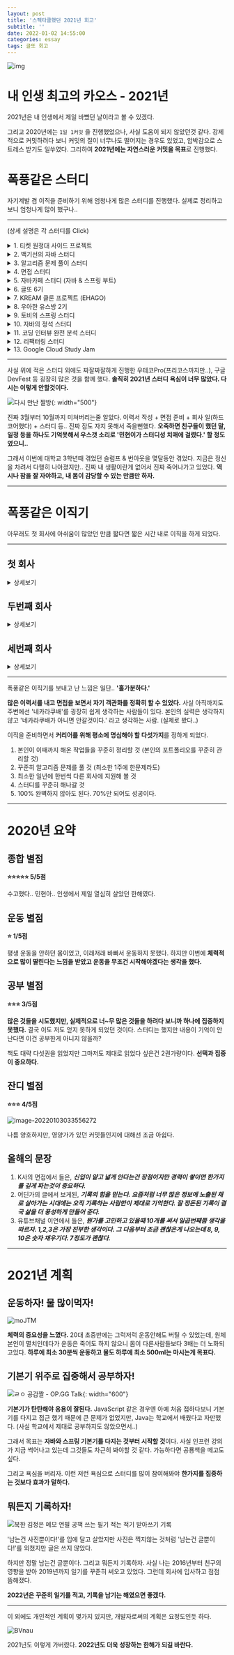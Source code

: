 ```yaml
---
layout: post
title: '스펙타클했던 2021년 회고'
subtitle: ''
date: 2022-01-02 14:55:00
categories: essay
tags: 글또 회고
---
```


![img](https://tva1.sinaimg.cn/large/008i3skNgy1gxzarvl430j30gc0bf3zc.jpg)

# 내 인생 최고의 카오스 - 2021년

2021년은 내 인생에서 제일 바빴던 날이라고 볼 수 있겠다.

그리고 2020년에는 `1일 1커밋` 을 진행했었으나, 사실 도움이 되지 않았던것 같다. 강제적으로 커밋하려다 보니 커밋의 질이 너무나도 떨어지는 경우도 있었고, 압박감으로 스트레스 받기도 일쑤였다. 그리하여 **2021년에는 자연스러운 커밋을 목표**로 진행했다.

# 폭풍같은 스터디

자기계발 겸 이직을 준비하기 위해 엄청나게 많은 스터디를 진행했다. 실제로 정리하고 보니 엄청나게 많이 했구나..

---

(상세 설명은 각 스터디를 Click)

<details>
<summary>1. 티켓 원정대 사이드 프로젝트</summary>
<div markdown="1">

### 1. 티켓 원정대 사이드 프로젝트

![image-20220102153855361](https://tva1.sinaimg.cn/large/008i3skNgy1gxzbkr9xf8j30jy0iigmg.jpg)

사실 원래 **테스트 주도개발이라는 책을 읽는 스터디**였는데, 책을 다 읽고 '우리 그럼 TDD로 프로젝트 하나 진행해볼까요?' 식의 제안으로 이어서 진행하게 된 프로젝트다.

사실 결과적으로는 많이 아쉬운 프로젝트였다. 팀원들은 다들 열심히 하고 좋았으나, 백엔드만 5명이었다는게 문제였다. 일단 사공이 너무 많았고, 프론트가 없다보니 만들어도 눈에 직접 보이지 않으니 데이터를 어떻게 구조화할지에 대한 부분등이 어려웠다고 본다. 그리고 **새로운 기술들 다 갖다써보자** 식으로 진행되어 해당 기술을 다시 배우기 위해 프로젝트 기간이 엄청나게 길어졌다. ~~그리고 갑작스러운 스터디장의 참여포기~~

![image-20220102154116502](https://tva1.sinaimg.cn/large/008i3skNgy1gxzbn79lv6j30tc0itacf.jpg)

하지만 개인적으로 `내가 개발문화를 주도할 수 있다면 할 수 있는걸 모두 다 해보고 싶다.` 라는 생각으로 진행했던 프로젝트이기 때문에 Jira, PR Template, 리뷰 규칙, 컨벤션 등을 모두 구조화 시켜두었었다. **지금 하라면 이렇게 못한다.**

아쉽게도 나를 제외한 팀원분들이 대부분 취준생분들이셨기 때문에 각자 취직하시게 되면서 각자 시간을 내기 힘들어 졌고, 아쉽지만 마무리를 하지 못하고 `우리.. 나중에 꼭 마무리 해봐요..!` 식으로 종료되게 되었다.

</div>
</details>

<details>
<summary>2. 백기선의 자바 스터디</summary>
<div markdown="1">

### 2. 백기선의 자바 스터디

![428EDAD0-F61C-4D5D-A59B-89A7689C4F76_1_102_o](https://tva1.sinaimg.cn/large/008i3skNgy1gxziooagezj30u00u0475.jpg){: width="300" height="300"}

총 12주 분량이었고, 2020년부터 하다가 2021년에 대략 마무리가 됐던걸로 기억한다. **사실 티셔츠 하나만 보고 참여한 스터디지만 같이 참여하는 다른 분들의 글들을 보고 굉장히 놀랐던 기억이 있다.** 아니.. 내 글과 퀄리티가 다르다는 느낌..?

몇몇 분의 글을 보니 진짜 지하 깊이까지 파는 부분이나 여러 자료들을 취합해오는 부분이 정말 대단하다고 느꼈다. 동일한 것을 보더라도 어떻게 그것을 생각하고 다룰지에 대한 부분이 다르다는 점. 사실 본인은 학생시절에 저런 성향이었는데 나이를 먹어가며 모든게 귀찮아져 버렸다. 해당 스터디를 통해 **자신을 다시 채찍질하는 계기가 됐다.**

</div>
</details>

<details>
<summary>3. 알고리즘 문제 풀이 스터디</summary>
<div markdown="1">

### 3. 알고리즘 문제 풀이 스터디

![image-20220102184259924](https://tva1.sinaimg.cn/large/008i3skNgy1gxzgwaq7rzj30et05sglt.jpg)

주마다 알고리즘 한문제를 푸는 스터디였다. 나는 3월부터 초기 멤버로 진행했었는데.. 한 5~6월쯤 일이 너무 많아지는 바람에 참여하지 못하게 되었다. 개인적으로 스터디장분이 너무 맘에 들어 계속 진행하고 싶었는데 조금 아쉬웠다.

</div>
</details>

<details>
<summary>4. 면접 스터디</summary>
<div markdown="1">

### 4. 면접 스터디

![image-20220102190927219](https://tva1.sinaimg.cn/large/008i3skNgy1gxzhnuhtqgj30iq0d9t9f.jpg)

이직을 준비하고 있던 나에게 크게 도움이 됐던 스터디다. 우연찮게 이 스터디에서 '티켓원정대 프로젝트'에 참여했던 분 중 한분을 여기서 또 만나게 되기도 했다. 해당 **스터디를 진행하며 확실히 느꼈던 것은 '면접 스터디는 절대로 비슷한 실력을 가진 사람들끼리 진행하면 안된다.'이다.**

사실 면접 스터디는 질문을 주고 그 답변의 꼬리질문 등의 티키타카가 되어야 진정한 스터디인데, 비슷한 실력끼리 모이면 한 사람이 대답할때 아는 부분이 다 나왔기 때문에 더 이상 질문 진행이 되지 않는다.

총 4명으로 진행했는데, **나머지 3분이 다들 실력이 좋으셔서 정말 많은 것들을 배웠다.** 개인적으로 **내가 부족한 부분이 어떤 부분인지, 공부의 방향성을 잡게 된 중요한 스터디**였다고 할 수 있겠다.

그리고 이 스터디는 차후 '토비의 스프링 스터디'로 ING 중이다.

</div>
</details>

<details>
<summary>5. 자바카페 스터디 (자바 & 스프링 부트)</summary>
<div markdown="1">

### 5. 자바카페 스터디 (자바 & 스프링 부트)

![image-20220102203947579](https://tva1.sinaimg.cn/large/008i3skNgy1gxzk9szppvj30mp0grmy1.jpg)

자바 스터디 및 스프링 부트 스터디를 진행했다. 사실 자바 스터디라고 해봐야 주마다 운영진들이 올려주는 zoom 회의에 참석해서 정보를 얻는 부분이었고, 스프링 부트 스터디는 주당 한 챕터씩 공부해오는 것이었다.

사실 이때 너무 바빴어서 '제대로 뭔가 얻었다' 라는 부분이 없던 것이 아쉬웠다 ㅠ 이력서 쓰고 면접보고 하느라 온전히 집중을 하진 못한 스터디지만 그래도 좋았다.

</div>
</details>

<details>
<summary>6. 글또 6기</summary>
<div markdown="1">

### 6. 글또 6기

![img](https://blog.kakaocdn.net/dn/G4jYu/btrax7nQZhT/C4xTH41v6lNKaTiNbHhbg0/img.jpg){: width="100" height="100"}

**큰 도움이 됐던 스터디이다.** 사실 글또를 진행하기 전 유명한 'mashup', 'DDD', '디프만' 등에 들어가보려고 했으나, 이직을 진행중인 상황으로써 사이드 프로젝트에 신경쓰지 못할 것은 뻔했었다. 그래서 정적으로 진행해볼수 있는 부분이 있을까 싶어 찾아가 '글또'에 지원하게 되었는데 운 좋게도 선발되어 참여하게 되었다.

![image-20220102204556978](https://tva1.sinaimg.cn/large/008i3skNgy1gxzkg947taj307q04gdfu.jpg)

나는 '백엔드-개발c'팀에 속하게 되었다! 활동을 하면서 많은 분들의 글을 접하고 내 지식을 글로써 표현하는 것이 굉장히 좋았다. 역시 글을 잘 쓰기 위해서는 책을 많이 읽어야 하는데 부족함을 많이 느꼈다.

**개인적으로 7기가 다시 진행된다면 꼭 다시 참여하고 싶다.**

</div>
</details>

<details>
<summary>7. KREAM 클론 프로젝트 (EHAGO)</summary>
<div markdown="1">

### 7. KREAM 클론 프로젝트 (EHAGO)

![image-20220102205236380](https://tva1.sinaimg.cn/large/008i3skNgy1gxzkn6awohj308304jmx2.jpg)

같은 회사에 다니던 동기의 요청으로 나, 동기, 동기 팀분 2명 총 4명이서 진행했던 프로젝트이다.

아무래도 본인이 그때 너무 바빴어서 진행하기 힘들것 같다고 했는데, 동기가 괜찮다고 함께 하자고 하여 진행했었다. 이때는 앞전의 프로젝트 실패를 발판삼아 백엔드 2명, 프론트엔드 2명으로 진행했고 확실히 실무를 진행하는 사람들이다 보니 따로 신경 쓸 필요가 없었다.

목표는 **'KREAM'이라는 신발 프리미엄 구매 사이트 클론 코딩을 기획**했다. 개인적으로 동기와 진행하게되면서 동기의 성향이 본인과 잘 맞아 '이러이런식으로 서버를 배포할 수 있는데 한번 해보지 않을래?' 라고 소스를 던져주면 동기는 '오~ 그래 해볼게!' 하면서 자료를 찾아 뚝딱 만들기를 반복했다. ~~사실 나는 이 프로젝트에서 입코딩만 했다.~~

아쉽지만 이 프로젝트도 완성되지 못했다. 어느정도 틀은 완성을 했으나, **일단 본인이 해당 회사를 나와 이직하게 되었고, 나머지 분들도 각자 일이 생겨 뭔가 흐지부지.. 끝나버렸다. 그래도 각자 도움이 되는 프로젝트가 아니였을까..? ㅠㅠ**

</div>
</details>

<details>
<summary>8. 우아한 유스방 2기</summary>
<div markdown="1">

### 8. 우아한 유스방

![image-20220102210150381](https://tva1.sinaimg.cn/large/008i3skNgy1gxzkws7ilgj30bv0530st.jpg)

유쾌한 스프링방에서 '두두(제이슨)' 님의 주도하에 이뤄지는 스터디이다. 정확히는 경력 3년이 넘은 사람들을 대상으로 하는데, 공부의 방향성을 알려주고 과제나 피드백을 진행하며 이직을 하기 위한 발판을 마련해주는 모임이라고 할 수 있겠다. 본인은 3년이 되지 않았지만 두두님의 넓은 아량으로 참여하게 되었다.

사실 **이 방의 목적은 '우아한형제들'에 지원하여 본인의 어느 부분이 모자란지를 파악한 다음 1년 내로 '우아한형제들'에 입사하는것을 목표로 하는 방**이었는데, 사실 생각보다 어려운 부분이었다. ~~일단 우아한형제들에 지원을 못했다~~

과제를 진행하면서 나 자신이 너무 부족하단걸 느꼈다. 그리고 이직을 진행하며 나름 방구좀 낀다는 IT 대기업에 지원했었는데 면접을 보면서 탈탈탈 털렸다. 이 상황에서 내가 '우아한형제들'에 지원한대도 동일한 일을 겪을것 같다고 생각하여 준비를 더 해야겠다는 생각을 했다.

그래서 두두님의 주도하에 여러 과제를 풀고, 다른분들의 소스도 보고 이력서도 보는 등 이직을 준비하였고 결국 이직을 성공했다. 사실 애증의 방이다. 조금 더 여유가 있었다면 더 적극적으로 참여했을지도 모른다. 벌써 2기가 끝난다는게 많이 아쉽지만, **이 자리를 빌어 두두님께 감사의 말씀을 올린다.**

~~하지만 아직 내 맘속엔 N사와 우아한 형제들이 불타오른다.~~

</div>
</details>

<details>
<summary>9. 토비의 스프링 스터디</summary>
<div markdown="1">

### 9. 토비의 스프링 스터디

![image-20220102211222969](https://tva1.sinaimg.cn/large/008i3skNgy1gxzl7r3qpwj30jk0cqaaz.jpg)

면접 스터디에서 이직을 원하는 모든 분들이 이직에 성공함에 따라 면접 스터디를 진행할 필요가 없게됐다. 약 한달간 휴식기를 가진 후 다들 진행하고 싶어했던 **'토비의 스프링' 책으로 스터디를 진행**했다. 해당 스터디는 현재도 진행중이다.

사실은 1주에 1번이라 나같은 경우 진짜 죽을뻔했다. 토비의 스프링 책이 그리 쉬운편은 아닌데다가 챕터 하나의 양이 너무나 방대하다. 진짜 책을 읽는것도 너무 힘들었고 이해하는건 더 힘들었다. 다른분들도 비슷한 느낌이셨는지 2주에 한번으로 조정되었고 숨 쉴 수 있게되었다.. 그래서 **현재는 '일단 1회독 한다..' 생각하고 러프하게 읽어나가고 있다.**

개인적으로 이 책을 읽고 엄청난 충격을 받았다. **이 책이 나왔을 당시가 굉장히 오래전인데도 불구하고 현재 개발자들이 추구하는 것들이 모두 적혀있고 권장하고 있었기 때문**이다. 책 내에서 클린코드, 디자인 패턴, 테스트 등을 엄청나게 중요시 하는데 왜 나는 이때까지 이런걸 몰랐던 걸까? 싶었다. 또한 스프링에 대한 개념적인 부분, 스프링이 왜생겨났는지에 대한 부분을 차례대로 알려주는데 정말 **충격의 충격 그 자체**였다.

나중에 꼭 2회독을 하려고 한다.

</div>
</details>

<details>
<summary>10. 자바의 정석 스터디</summary>
<div markdown="1">

### 10. 자바의 정석 스터디

![image-20220102212029222](https://tva1.sinaimg.cn/large/008i3skNgy1gxzlg5h8l9j30q707qdgg.jpg)

**사실 자바의 정석을 무조건 먼저 봤어야 했다. 지금도 후회하고있다. 왜 이걸 뒤로 미뤘었는지.**

사실 본인은 임베디드를 목표로 하다가 웹 개발자로 전향한 케이스다. 학교에 다니면서 사실 Java를 제일 싫어했다. 웹에는 절대로 발도 들이지 않을것이라 생각했다. 그래서 공부를 중요시 하지 않았다. 근데 지금 웹개발자가 됐다. **기본기는 몇번을 말해도 중요하다.**

이직을 하기 위해서는 Spring이나 내가 회사에서 쓰지 못하는 핫한 기술들을 알아야 될것이라고 생각했다. 그래서 회사를 다니면서 기본기를 쌓기보다는 실무 기술을 익혀야한다고 생각해서 핫한 기술만을 공부하는 삽질을 했다. 또한 하나를 깊게 파기보다는 이것저것 파는걸 더 중요시 했던것 같다. **Spring을 익히면 뭐하나? Java가 딸리는데.**

현재 거의 마쳐가는데, 다음엔 '자바 인 액션' 책을 읽을 참이다.

</div>
</details>

<details>
<summary>11. 코딩 인터뷰 완전 분석 스터디</summary>
<div markdown="1">

### 11. 코딩 인터뷰 완전 분석 스터디

![image-20220102212737893](https://tva1.sinaimg.cn/large/008i3skNgy1gxzlnl28yxj30fh0l3aay.jpg)

이직을 마쳤지만, 이직을 진행하면서 봤던 '코딩 인터뷰 완전 분석' 파란색 책이 내용이 좋아 모두 읽고 싶다는 생각이 들었다. 사실 **해당 책에 대한 스터디가 굉장히 희귀한데 우연찮게 발견하게 되어 참여하게 되었다.**

일단 **내가 제일 만족하는 부분은 같이 진행하는 스터디원 분들이 책임감 있게 스터디를 참여했다는 것**이다. 총 6분이었는데 이탈이 한명도 없었으며 또한 **한분 한분이 모두 신경써서 자료를 작성해 오셨다.** 스터디원은 10년 경력자분부터 취준생까지 골고루 분포 되어 있었는데 모든 사람들이 **서로를 배려하고 리스펙하는 분위기가 너무 좋았다.** (스터디장님은 영국에 계시는 분이었다ㅋㅋㅋ)

스터디 자체가 모든 사람이 동일한 챕터를 읽어오면 좋지만, 그냥 본인이 발표하고 싶은 주제를 골라 각자 발표하는 스터디였다. 여러 지식을 쏙쏙 얻어 낼 수 있는 스터디였다.

하지만 진행사항이 각자 원하는 챕터를 골라와서 주마다 3명씩 발표하는 것이였기 때문에 책을 꼼꼼히 보지는 못했다. 나중에 다시 한번 쫙 읽어보면 좋을 것 같다.

**차후에 이 스터디원 그대로 또 스터디를 진행한다면 다시 참여하고 싶을 정도로 만족했다.**

</div>
</details>

<details>
<summary>12. 리팩터링 스터디</summary>
<div markdown="1">

### 12. 리팩터링 스터디

![image-20220102213447210](https://tva1.sinaimg.cn/large/008i3skNgy1gxzlv12h5sj30am03i748.jpg)

최종적으로 현재 회사에 이직하고 나서 경력이 10년이 넘으신 팀원 2분과 진행하게 된 스터디이다. **아직 진행중이긴 하지만 전 회사에서 리팩터링을 진행하면서 처리하려고 했던 방식을 싹 설명해주고 있다.**

그리고 예전에 리팩터링을 진행하며 '이게 맞나?' 싶은 부분들이 있었는데 그런 부분에 대한 궁금증 해소도 가능했다. 사실 읽다보면 저자가 굉장히 리팩터링과 테스트코드에 대한 부분을 계속 광을 파는데 그런 부분이 재밌다.

책 자체도 뭔가 전문적인 용어로 어렵게 얘기하는게 아니고 **어디서나 볼수 있는 단어들로 술술 익히게 만들어서 나름대로 보는 재미가 있다.**

</div>
</details>

<details>
<summary>13. Google Cloud Study Jam</summary>
<div markdown="1">

### 13. Google Cloud Study Jam

![image-20220103015940556](https://tva1.sinaimg.cn/large/008i3skNgy1gxztinbum5j30ix07q0tk.jpg)

Google Cloud Platform을 사용하기 위한 스터디였다. 구글에서 제공해주는 Qwiklabs 라는 교육 플랫폼에서 진행하였다. 원하는 강의 실습 3개를 완료하면 구글 굿즈를 주는 스터디였다. (사실 구글 굿즈만 보고 신청했다.)

개인적으로는 새로운 경험이었다. **일단 `bigQuery` 라는 것을 사용해 봤는데 해당 기술을 통해 빅데이터를 미약하게나마 경험해보았다.** 데이터를 수집하여 통계화 시키는데.. 진짜 그 방식이 구글 스프레드 시트에 알아서 차트가 만들어지거나, 해당 데이터를 AI를 통해서 긍정적, 부정적 단어들을 구분시켜 통계화 시킨다거나.. 진짜 대단한 기술들을 느낄 수 있었다..

**수료 완료후 받은 제품은 '조그만 구글 레고블럭' 이었다.** 매번 진행할 때마다 다른 굿즈가 온다고 하니 나중에 시간날때 또 해볼까 싶다. 가능하면 GCP 자격증도 딸겸?

</div>
</details>

---

사실 위에 적은 스터디 외에도 짜잘짜잘하게 진행한 우테코Pro(프리코스까지만..), 구글 DevFest 등 굉장히 많은 것을 함께 했다. **솔직히 2021년 스터디 욕심이 너무 많았다. 다시는 이렇게 안할것이다.**

![다시 만난 짤방](https://tva1.sinaimg.cn/large/008i3skNgy1gxzru3ek65j30zk0k00w8.jpg){: width="500"}

진짜 3월부터 10월까지 미쳐버리는줄 알았다. 이력서 작성 + 면접 준비 + 회사 일(하드코어했다) + 스터디 등.. 진짜 잠도 자지 못해서 죽을뻔했다. **오죽하면 친구들이 했던 말, 일정 등을 하나도 기억못해서 우스갯 소리로 '민현이가 스터디성 치매에 걸렸다.' 할 정도였으니..**

그래서 이번에 대학교 3학년때 겪었던 슬럼프 & 번아웃을 몇달동안 겪었다. 지금은 정신을 차려서 다행히 나아졌지만.. 진짜 내 생활이란게 없어서 진짜 죽어나가고 있었다. **역시나 잠을 잘 자야하고, 내 몸이 감당할 수 있는 만큼만 하자.**

---

# 폭풍같은 이직기

아무래도 첫 회사에 아쉬움이 많았던 만큼 짧다면 짧은 시간 내로 이직을 하게 되었다.

---

## 첫 회사

<details>
<summary>상세보기</summary>
<div markdown="1">

**사실 첫 회사에게 일단은 감사한 마음을 가지고 있다.**

나는 임베디드쪽이나 정말 로우레벨인 펌웨어쪽 개발을 하려고 했다. 지금 생각하면 당돌하지 않을 수 없다ㅋㅋㅋ

일단 졸업하고 6개월은 푹 쉬었고, 나머지 6개월동안 취준할 요량이었다. 그렇게 쉬는 중 전 회사 공고가 떴는데, 채용 전제형 교육이었다. 나름 유명한 회사였기에 '엥 설마 되겠어' 식으로 첫 이력서를 넣었는데 바로 합격하여 그렇게 교육을 받게 되었다.

---

### 교육을 받으며

교육을 받으면서 동기들도 생겼고, 학교를 다니며 '나 정도면 잘하는거 아닌가?' 싶었지만 들어왔더니 더 잘하는 사람이 많았다. 나는 웹에 대해 문외한이었기 때문에 더 열심히 했다. **사실 이 시절 덕분에 전 회사에게 감사하다는 말을 확실히 하고 싶다. 이때 오롯이 개발에 집중할 수 있는 기간과 함께 입사했던 동기들, 웹으로써의 전환이 내게 큰 재산이 되었기 때문**이다.

---

### 입사 후

![충격 짤](https://tva1.sinaimg.cn/large/008i3skNgy1gxzq8zmfl6j30b408yjrp.jpg)

막상 입사를 했는데, 기술 스택이 내가 배워온 기술스택이 아니였다. **무시무시한 '전자 정부 프레임워크'라고 들어보았는가!** 회사 내에서도 서비스성을 띄는 부문과 SI성을 띄는 부문이 있는데 **나는 SI성을 띄는 부문에 입사하게 된 것**이었다... 이때 다른 서비스성을 띄는 부서에 떨어진 동기들이 많이 부러웠다.

내가 속한 부서는 실제로 SI성이 짙은 프로젝트들을 진행하며, **백엔드와 프론트엔드 개발을 동시에 진행**하고 있었다.~~(풀스택이라고는 절대 말 못하겠다.)~~ 그리고 **코드의 퀄리티가 굉장히 좋지 않았다.** 누가 생각하든 정말 상상 이상이라고 하고싶다. ~~(gubun이라는 변수명을 본건 애교수준이다)~~ 아니 회사나 서비스가 작지도 않은데 이렇게 짠다고?

그때 친구에게 하소연을 하며 바로 이직해야 할 것 같다고 얘기했었다. 그러고 한두달쯤 뒤 IT 대기업의 인턴직에 합격하였었었..었다.. 이때 고민을 많이 했던 것 같다. **인턴 전환에는 자신있었다. 하지만 돈이 없었다.. 정말 내가 가고 싶었던 회사였지만 전환될 자신이 있다 한들 정규직을 포기하기엔 위험했다.** 그리고 나는 지방에서 올라왔기 때문에 돈이 없으면 안됐다. ~~사실 그냥 이때 그만두고 갈껄 지금은 후회하지만 그때의 나는 최선의 선택을 했다.~~ **그래서 아쉽게도 인턴은 포기하게 됐다.**

**목표는 1년 후 이직이었다.**

**내 입으로 부끄럽지만 최소한 우리 팀에서는 에이스 취급을 받았다.** 이 회사 기준 과장급처럼 일을 했다. 시키지 않아도 나서서(사실 내가 답답해서) 시스템을 개선했다. 근데 입사 1년이 되자마자 **어랍쇼 팀이 옮겨졌다.** 이유는 이사님이 나를 좋게 보셔서 본인의 직속 팀에 데리고 간 것이다. 근데 뭐 같이 일하던 팀이라 기존 팀과 큰 차이는 나지 않았다. 대신 내게 언급도 없이 갑자기 옮겨지니 조금 당황했다.

---

### 파견의 서막

그리고 헬 파티가 펼쳐졌다. 우리 부서 전체가 모두 파견에 나가게 된 것. **무시무시한 지방 파견이 시작되었다.** 사실 주변에서 차근차근 끌려가고 있었다. 하지만 난 아닐줄 알았다. 그런데 이제 **모든 사람이 파견당하고 남은 사람이 나밖에 없었던 것이었다.** 갑작스럽게 파견 3일전에 통보가 내려졌고, 회사를 그만둘까 말까 하는 와중 카드값을 보고 맘을 다잡았다. 금방 끝나겠지 하면서..

![image-20220103001158000](https://tva1.sinaimg.cn/large/008i3skNgy1gxzqel6e7lj30k809ojse.jpg)

원래 2개월이었던 파견은 말도없이 계속 연장되기 일쑤였고, 6개월까지 연장되었다. **말도 없이 연장이 되고, 끝은 보이지않고, 매주마다 서울과 울산을 왔다갔다 하는 강행 속에서 점점 스트레스와 맘이 피폐해져갔다. 또한 파견지에서 일하는 사람만 일하고 나머지는 딩가딩가 노는 현상이 일어났다.** 지금 생각해보면 일 대충하는 사람한테 일을 주면 일이 계속 또 생기니까 일처리가 확실한 사람들에게 일을 계속 몰아줬던 것이다. 그리고 **내가 맡은 일은 사원급이 할 일이 아니었다.** 인수인계 할 때 과장급이신 분께 인수인계 해 드렸는데 그분도 어떻게 이걸 하고있었냐고 혀를 내두르셨다. 파견지의 숙소와 출퇴근 택시비, 식대가 모두 지원됐지만 파견 자체를 극도로 싫어했던 나는 그냥 파견 간게 스트레스 그자체였다. **몸과 정신이 망가졌었다.**

---

### 면접만이 내세상

그래서 **미친듯이 스터디를 늘렸고, 여러 회사에 이력서를 넣었다.** 정말 많이 넣었고, 면접에서 많이 떨어졌다. 제일 충격이었던 것은 IT 대기업의 최종면접에서 떨어진 것. 그땐 진짜 하늘이 무너지는줄 알았다ㅋㅋㅋ

지금 생각해보면 나는 가고 싶은 회사 1순위 -> 3순위 순으로 넣었는데, 이게 패착이었다. 운좋게도 초반에 1순위 회사에서 모두 면접을 볼 수 있었고, 면접 준비가 제대로 되지 못했던 나는 떨어지길 반복했다. (그와 함께 6개월 혹은 1년 입구컷 제한도 생겨버렸다.)

![주식짤 캐릭중 최고는](https://tva1.sinaimg.cn/large/008i3skNgy1gxzs5jzlowj30dc096weo.jpg)

**사실 이때 면접을 보며 내 급을 알아버렸다. '아.. 쉽지 않구나.. 내가 너무 우물안 개구리였다. 난 아무것도 모르는 구나..'**

아직도 기억나는게 IT 대기업의 면접 중에서 **'굉장히 넓게 알고 계신것 같아요. 그런데 신입이 얕고 넓게 안다는건 장점이지만 경력이 쌓이면 한가지를 깊게 파는것이 중요하다고 말씀드리고 싶어요' 라는 피드백을 받았다. 사실 이때 큰 울림을 받았다.** 이때가 내 첫 면접이었는데 진짜 난 똥소리만 했었었다. 그 와중에도 피드백을 주셨던 이 면접관분들에게 정말 감사하다고 말씀드리고 싶다.

**면접 경험을 쌓는게 중요하다. 이 글을 본다면 꼭 3순위 회사부터 면접 경험을 쌓는 겸 넣으라고 말씀드리고 싶다.**

---

### 결국..

쨌든 다행스럽게 늦게나마 여러 회사를 합격하게 되었지만 대부분 3순위의 회사였다. 그래서 일단 이때 난 **최종적으로 제조 대기업을 고르게 되었다.**

이유는 일단 **급했다.. 당장 탈출하고 싶었다.. 다른 2순위 기업들의 결과가 나올때까지 기다릴 수 없었다.** 그리고 한번쯤은 다들 아는 대기업에 가고 싶다는 생각이 있었다. 처우도 나쁘지 않았으며, 면접에서 '내가 원하는 부서로 보내주겠다'의 조건이 있었다. 평판이 Best는 아니지만 내가 원하는 부서에 보내준다면 비빌만 하겠다는 생각이 들었다.

그래서 파견 중 팀 내 양해를 구하고 **기존에 하던 일을 마무리 하고 퇴사**하게 되었다. 솔직히 **이 회사에서는 모난사람이 한명도 없었다. 정말이다. 팀원들이 한명도 빠짐없이 다들 좋았으며, 서울은 신사옥이라 근무 환경도 너무 좋았다. 그리고 B2B 서비스를 개발하는 회사라 그런지 내부 시스템이 매우 좋았다.** 아쉬운 점이었다면 해당 부서 분위기 자체가 개인 공부를 하거나 개발에 관심있는 사람이 없었다는게 정말 크나큰 단점이었을 뿐이다.

논외의 얘기지만 내가 이직한 직후에 파견이 끝났고, 다들 차례대로 이직하여 10여명이던 팀원이 3명만 남았다는 소식을 접했다. 씁쓸할 뿐이다.

</div>
</details>

## 두번째 회사

<details>
<summary>상세보기</summary>
<div markdown="1">

일단 처우는 전 회사보다 훨씬 좋아졌다. 연봉도 많이 올랐다. **그런데.. 내가 원하는 팀은 어디갔지..?**

![정형돈 형이 왜 거기서 나와.jpg](https://tva1.sinaimg.cn/large/008i3skNgy1gxzrodwnwzj30kk0bm0tn.jpg){: width="700"}

대략 짐작하건대 내가 면접에서 사내의 팀을 잘 모르니 팀 이름을 딱 말하지 못했고, '이러이러한 일을 하는 팀에 가고 싶습니다.' 라고 말했다. 근데 '이러이러한 일'에 대한 단어를 착각하여 그냥 그 단어가 붙은 팀에 인사팀이 보내버린 것 같다. **예를 들면 '더 좋은 사과를 생산 할 수 있도록 연구개발하는 팀에 가고싶습니다!' 라고 했을때 '사과생산팀'으로 배치가 됐는데 그 팀은 현장에서 사과를 따는 팀이었달까..**

결국 실제로 내가 말한 '이러이러한 일' 과는 전혀 상관없는 팀이었다. 게다가 '신기술을 사용하는 팀'이라고 못박았음에도 인사팀이 개발자가 아니다보니 그냥.. 그렇게.. 간것 같았다.

**결국 처우만 나아졌지 기존에 하던일과 별반 다를바 없었으며 기술적으로는 더 다운그레이드 됐다고 볼 수 있겠다.** 그리고 이 팀은 파견이 기본이었으며 개발적으로 뭔가를 할 수 없는 팀이었다. 기술적으로나 문화적으로나 나랑은 전혀 맞지 않는 팀에 가버린 것이다.

'큰일났다!' ~~기존에 포기했던 회사들을 그리워하며~~ 이력서를 여기저기 더 썼다.

그때 **운이 좋게도 현재 회사에 합격하게 되었고, 몇달만에 빠르게 퇴사하게 되었다.**

</div>
</details>

## 세번째 회사

<details>
<summary>상세보기</summary>
<div markdown="1">

![이베이](https://tva1.sinaimg.cn/large/008i3skNgy1gxzs7smutkj30xc0dct9q.jpg){: width="700"}

이베이코리아는 내가 어렸을 때부터 사용했던 **옥션, 지마켓, G9를 운영하는 회사**다. 중고교시절에 진짜 한달에 50만원정도씩 해당 서비스를 이용했다. 그리고 **본인이 거의 쇼핑 중독이기 때문에 커머스 회사를 가고 싶었다!** 그래서 회사에 지원할때도 커머스 관련 부서로 계속 넣고 있던 상황이었다.

이베이도 그 커머스 회사중 하나였는데, **우연찮게 기대도 안한 경력 공채에서 좋은 결과를 얻게 되었다.** 일단 채용 공고에도 있었듯이 빠른 영입을 위해 모든 채용과정이 한달안에 끝났다. (처우 협상에서 조금 오래 걸리긴 했다.)

개인적으로 **지원시 요구하는 연차가 안된다고 지원하지 않는 실수를 범하지 않길 바란다. 연차가 부족하더라도 좋은 결과가 있을 수 있다.**

사실 면접을 진행하며 회사가 직원을 어떻게 생각하는지에 대한 좋은 느낌을 받았다. 지원자들을 배려하는듯한 면접 진행, 그리고 1차 면접자 전원에게 ebay 굿즈를 택배로 보내주었다.(세상에)

그리고 1차 면접에서 약 8명의 면접관분들(개발자들)과 면접을 봤는데.. 이런 많은사람들과의 1차 면접은 처음이었다.. 다른 입사 동기분들에게 여쭤보니 나만 사람이 이렇게 많았던듯.. 왜일까..? **입사하고 나서 들었지만 8명 만장일치로 합격이 되었다고 한다.**

사실 여러가지 걱정이 많았다. 일단 **C#이 코어**인 회사이며, **굉장한 레거시**들이 많다는 점. 그리고 면접에서 개발문화가 정확히 잡혀있지 않은 팀이라고 얘기를 들은점, 팀 자체가 백오피스 성향을 띄고 있는 점, 회사가 신세계 측으로 인수된다는 점 등.

하지만 최종적으로 **약 1년 8개월의 경력으로 인정하기 애매한 이 경력을 인정받아 경력 공채로 입사**하게 되었다. 사실은 지원한 팀과는 다른 팀으로 배정을 받았고 처우 부분도 여러모로 아쉬운 점이 있었지만 내가 해당 회사의 제품 빠돌이였기 때문에 입사하게 되었다. 또한 기존에 있던 C# 위주의 코드를 자바로써 마이그레이션 하는 경험을 쌓을 수 있을것 같았다.

![0329A473-9EFB-4A0B-A590-28AC29CF330B_1_105_c](https://tva1.sinaimg.cn/large/008i3skNgy1gxzszol92ij30sg0lcadc.jpg){: width="700"}

Welcome Kit도 받았다! 본사와 코리아 키트가 따로 하나씩 있다던데 본사껀 받지 못했다.

아직까지는 만족하고 있다. 일단 생활에 여유가 조금 생겼다. 그리고 사실 입사하고 코드를 보거나 다른분들과 대화를 하면서 내가 정말 많이 부족하다는 것을 느꼈다. **이제는 깊이가 있는 공부를 해보려고 한다.**

현재 팀은 레거시 폭풍인 팀인데, 차츰 걷어내려고 하고 있다. 일이 굉장히 많아질 것 같은데 좋아지겠지!

</div>
</details>

---

폭풍같은 이직기를 보내고 난 느낌은 일단.. **'홀가분하다.'**

**많은 이력서를 내고 면접을 보면서 자기 객관화를 정확히 할 수 있었다.** 사실 아직까지도 주변에선 '네카라쿠배'를 굉장히 쉽게 생각하는 사람들이 있다. 본인의 실력은 생각하지 않고 '네카라쿠배가 아니면 안갈것이다.' 라고 생각하는 사람. (실제로 봤다..)

이직을 준비하면서 **커리어를 위해 평소에 명심해야 할 다섯가지**를 정하게 되었다.

1. 본인이 이때까지 해온 작업들을 꾸준히 정리할 것 (본인의 포트폴리오를 꾸준히 관리할 것)
2. 꾸준히 알고리즘 문제를 풀 것 (최소한 1주에 한문제라도)
3. 최소한 일년에 한번씩 다른 회사에 지원해 볼 것
4. 스터디를 꾸준히 해나갈 것
5. 100% 완벽하지 않아도 된다. 70%만 되어도 성공이다.

---

# 2020년 요약

## 종합 별점

**⭐️⭐️⭐️⭐️⭐️ 5/5점**

수고했다.. 민현아.. 인생에서 제일 열심히 살았던 한해였다.

## 운동 별점

**⭐️ 1/5점**

평생 운동을 안하던 몸이었고, 이래저래 바빠서 운동하지 못했다. 하지만 이번에 **체력적으로 많이 딸린다는 느낌을 받았고 운동을 무조건 시작해야겠다는 생각을 했다.**

## 공부 별점

**⭐️⭐️⭐️ 3/5점**

**많은 것들을 시도했지만, 실제적으로 너~무 많은 것들을 하려다 보니까 하나에 집중하지 못했다.** 결국 이도 저도 얻지 못하게 되었던 것이다. 스터디는 했지만 내용이 기억이 안난다면 이건 공부한게 아니지 않을까?

책도 대략 다섯권을 읽었지만 그마저도 제대로 읽었다 싶은건 2권가량이다. **선택과 집중이 중요하다.**

## 잔디 별점

**⭐️⭐️⭐️ 4/5점**

![image-20220103033556272](https://tva1.sinaimg.cn/large/008i3skNgy1gxzwat0x52j30nc059q3g.jpg)

나름 양호하지만, 영양가가 있던 커밋들인지에 대해선 조금 아쉽다.

## 올해의 문장

1. K사의 면접에서 들은, **_신입이 얕고 넓게 안다는건 장점이지만 경력이 쌓이면 한가지를 깊게 파는것이 중요하다._**
2. 어딘가의 글에서 보게된, **_기록의 힘을 믿는다. 요즘처럼 너무 많은 정보에 노출된 채로 살아가는 시대에는 오직 기록하는 사람만이 제대로 기억한다. 잘 정돈된 기록이 결국 삶을 더 풍성하게 만들어 준다._**
3. 유튜브채널 이연에서 들은, **_뭔가를 고민하고 있을때 10개를 써서 일곱번째쯤 생각을 따르자. 1,2,3은 가장 진부한 생각이다. 그 다음부터 조금 괜찮은게 나오는데 8, 9, 10은 숫자 채우기다. 7정도가 괜찮다._**

---

# 2021년 계획

## 운동하자! 물 많이먹자!

![moJTM](https://tva1.sinaimg.cn/large/008i3skNgy1gxzwgy5bryj30em07ujrn.jpg)

**체력의 중요성을 느꼈다.** 20대 초중반에는 그럭저럭 운동안해도 버틸 수 있었는데, 원체 본인이 멸치인데다가 운동은 죽어도 하지 않으니 몸이 다른사람들보다 3배는 더 노화되고있다. **하루에 최소 30분씩 운동하고 물도 하루에 최소 500ml는 마시는게 목표다.**

## 기본기 위주로 집중해서 공부하자!

![ㄹㅇ 공감짤 - OP.GG Talk](https://tva1.sinaimg.cn/large/008i3skNgy1gxzwk6ma4lj30kk0nqq44.jpg){: width="600"}

**기본기가 탄탄해야 응용이 잘된다.** JavaScript 같은 경우엔 아예 처음 접하다보니 기본기를 다지고 접근 했기 때문에 큰 문제가 없었지만, Java는 학교에서 배웠다고 자만했다. (사실 학교에서 제대로 공부하지도 않았으면서..)

그래서 목표는 **자바와 스프링 기본기를 다지는 것부터 시작할 것**이다. 사실 인프런 강의가 지금 썩어나고 있는데 그것들도 차근히 봐야할 것 같다. 가능하다면 공룡책을 떼고도 싶다.

그리고 욕심을 버리자. 이런 저런 욕심으로 스터디를 많이 참여해봐야 **한가지를 집중하는 것보다 효과가 덜하다.**

## 뭐든지 기록하자!

![북한 김정은 메모 연필 공책 쓰는 필기 적는 적기 받아쓰기 기록](https://tva1.sinaimg.cn/large/008i3skNgy1gxzx0egq9kj30dd07yjru.jpg)

'남는건 사진뿐이다!'를 입에 달고 살았지만 사진은 찍지않는 것처럼 '남는건 글뿐이다!'를 외쳤지만 글은 쓰지 않았다.

하지만 정말 남는건 글뿐이다. 그리고 뭐든지 기록하자. 사실 나는 2016년부터 친구의 영향을 받아 2019년까지 일기를 꾸준히 써오고 있었다. 그런데 회사에 입사하고 점점 뜸해졌다.

**2022년은 꾸준히 일기를 적고, 기록을 남기는 해였으면 좋겠다.**

---

이 외에도 개인적인 계획이 몇가지 있지만, 개발자로써의 계획은 요정도인듯 하다.

![BVnau](https://tva1.sinaimg.cn/large/008i3skNgy1gxzwunbxz6j30a408774i.jpg)

2021년도 이렇게 가버렸다. **2022년도 더욱 성장하는 한해가 되길 바란다.**
